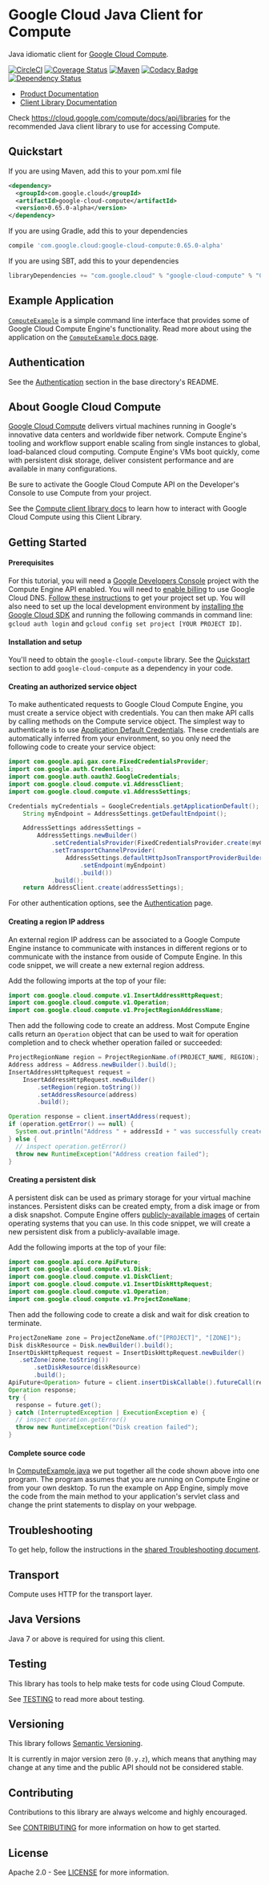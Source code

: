 Google Cloud Java Client for Compute
====================================

Java idiomatic client for [Google Cloud Compute][cloud-compute].

[![CircleCI](https://circleci.com/gh/GoogleCloudPlatform/google-cloud-java/tree/master.svg?style=shield)](https://circleci.com/gh/GoogleCloudPlatform/google-cloud-java/tree/master)
[![Coverage Status](https://coveralls.io/repos/GoogleCloudPlatform/google-cloud-java/badge.svg?branch=master)](https://coveralls.io/r/GoogleCloudPlatform/google-cloud-java?branch=master)
[![Maven](https://img.shields.io/maven-central/v/com.google.cloud/google-cloud-compute.svg)]( https://img.shields.io/maven-central/v/com.google.cloud/google-cloud-compute.svg)
[![Codacy Badge](https://api.codacy.com/project/badge/grade/9da006ad7c3a4fe1abd142e77c003917)](https://www.codacy.com/app/mziccard/google-cloud-java)
[![Dependency Status](https://www.versioneye.com/user/projects/58fe4c8d6ac171426c414772/badge.svg?style=flat)](https://www.versioneye.com/user/projects/58fe4c8d6ac171426c414772)

- [Product Documentation][compute-product-docs]
- [Client Library Documentation][compute-client-lib-docs]

Check https://cloud.google.com/compute/docs/api/libraries for the recommended Java client library to use for
accessing Compute.

Quickstart
----------

[//]: # ({x-version-update-start:google-cloud:released})
If you are using Maven, add this to your pom.xml file
```xml
<dependency>
  <groupId>com.google.cloud</groupId>
  <artifactId>google-cloud-compute</artifactId>
  <version>0.65.0-alpha</version>
</dependency>
```
If you are using Gradle, add this to your dependencies
```Groovy
compile 'com.google.cloud:google-cloud-compute:0.65.0-alpha'
```
If you are using SBT, add this to your dependencies
```Scala
libraryDependencies += "com.google.cloud" % "google-cloud-compute" % "0.65.0-alpha"
```
[//]: # ({x-version-update-end})

Example Application
-------------------

[`ComputeExample`](../../google-cloud-examples/src/main/java/com/google/cloud/examples/compute/ComputeExample.java)
is a simple command line interface that provides some of Google Cloud Compute Engine's
functionality. Read more about using the application on the
[`ComputeExample` docs page](https://googlecloudplatform.github.io/google-cloud-java/apidocs/?com/google/cloud/examples/compute/ComputeExample.html).

Authentication
--------------

See the [Authentication](https://github.com/GoogleCloudPlatform/google-cloud-java#authentication) section in the base directory's README.

About Google Cloud Compute
--------------------------

[Google Cloud Compute][cloud-compute] delivers virtual machines running in Google's innovative data
centers and worldwide fiber network. Compute Engine's tooling and workflow support enable scaling
from single instances to global, load-balanced cloud computing. Compute Engine's VMs boot quickly,
come with persistent disk storage, deliver consistent performance and are available in many
configurations.

Be sure to activate the Google Cloud Compute API on the Developer's Console to use Compute from
your project.

See the [Compute client library docs][compute-client-lib-docs] to learn how to interact
with Google Cloud Compute using this Client Library.

Getting Started
---------------

#### Prerequisites
For this tutorial, you will need a [Google Developers Console](https://console.developers.google.com/)
project with the Compute Engine API enabled. You will need to [enable billing](https://support.google.com/cloud/answer/6158867?hl=en)
to use Google Cloud DNS. [Follow these instructions](https://cloud.google.com/docs/authentication#preparation)
to get your project set up. You will also need to set up the local development environment by
[installing the Google Cloud SDK](https://cloud.google.com/sdk/) and running the following commands
in command line: `gcloud auth login` and `gcloud config set project [YOUR PROJECT ID]`.

#### Installation and setup
You'll need to obtain the `google-cloud-compute` library.  See the [Quickstart](#quickstart) section
to add `google-cloud-compute` as a dependency in your code.

#### Creating an authorized service object
To make authenticated requests to Google Cloud Compute Engine, you must create a service object with
credentials. You can then make API calls by calling methods on the Compute service object. The
simplest way to authenticate is to use [Application Default Credentials](https://developers.google.com/identity/protocols/application-default-credentials).
These credentials are automatically inferred from your environment, so you only need the following
code to create your service object:

```java
import com.google.api.gax.core.FixedCredentialsProvider;
import com.google.auth.Credentials;
import com.google.auth.oauth2.GoogleCredentials;
import com.google.cloud.compute.v1.AddressClient;
import com.google.cloud.compute.v1.AddressSettings;

Credentials myCredentials = GoogleCredentials.getApplicationDefault();
    String myEndpoint = AddressSettings.getDefaultEndpoint();

    AddressSettings addressSettings =
        AddressSettings.newBuilder()
            .setCredentialsProvider(FixedCredentialsProvider.create(myCredentials))
            .setTransportChannelProvider(
                AddressSettings.defaultHttpJsonTransportProviderBuilder()
                    .setEndpoint(myEndpoint)
                    .build())
            .build();
    return AddressClient.create(addressSettings);
```

For other authentication options, see the [Authentication](https://github.com/GoogleCloudPlatform/google-cloud-java#authentication)
page.

#### Creating a region IP address
An external region IP address can be associated to a Google Compute Engine instance to communicate
with instances in different regions or to communicate with the instance from ouside of Compute
Engine. In this code snippet, we will create a new external region address.

Add the following imports at the top of your file:

```java
import com.google.cloud.compute.v1.InsertAddressHttpRequest;
import com.google.cloud.compute.v1.Operation;
import com.google.cloud.compute.v1.ProjectRegionAddressName;
```

Then add the following code to create an address. Most Compute Engine calls return an `Operation`
object that can be used to wait for operation completion and to check whether operation failed or
succeeded:

```java
ProjectRegionName region = ProjectRegionName.of(PROJECT_NAME, REGION);
Address address = Address.newBuilder().build();
InsertAddressHttpRequest request =
    InsertAddressHttpRequest.newBuilder()
        .setRegion(region.toString())
        .setAddressResource(address)
        .build();

Operation response = client.insertAddress(request);
if (operation.getError() == null) {
  System.out.println("Address " + addressId + " was successfully created");
} else {
  // inspect operation.getError()
  throw new RuntimeException("Address creation failed");
}
```

#### Creating a persistent disk
A persistent disk can be used as primary storage for your virtual machine instances. Persistent
disks can be created empty, from a disk image or from a disk snapshot. Compute Engine offers
[publicly-available images](https://cloud.google.com/compute/docs/operating-systems/) of certain
operating systems that you can use. In this code snippet, we will create a new persistent disk from
a publicly-available image.

Add the following imports at the top of your file:

```java
import com.google.api.core.ApiFuture;
import com.google.cloud.compute.v1.Disk;
import com.google.cloud.compute.v1.DiskClient;
import com.google.cloud.compute.v1.InsertDiskHttpRequest;
import com.google.cloud.compute.v1.Operation;
import com.google.cloud.compute.v1.ProjectZoneName;
```

Then add the following code to create a disk and wait for disk creation to terminate.

```java
ProjectZoneName zone = ProjectZoneName.of("[PROJECT]", "[ZONE]");
Disk diskResource = Disk.newBuilder().build();
InsertDiskHttpRequest request = InsertDiskHttpRequest.newBuilder()
   .setZone(zone.toString())
       .setDiskResource(diskResource)
       .build();
ApiFuture<Operation> future = client.insertDiskCallable().futureCall(request);
Operation response;
try {
  response = future.get();
} catch (InterruptedException | ExecutionException e) {
  // inspect operation.getError()
  throw new RuntimeException("Disk creation failed");
}
```

#### Complete source code

In
[ComputeExample.java](../../google-cloud-examples/src/main/java/com/google/cloud/examples/compute/v1/ComputeExample.java)
we put together all the code shown above into one program. The program assumes that you are
running on Compute Engine or from your own desktop. To run the example on App Engine, simply move
the code from the main method to your application's servlet class and change the print statements to
display on your webpage.

Troubleshooting
---------------

To get help, follow the instructions in the [shared Troubleshooting document](https://github.com/GoogleCloudPlatform/gcloud-common/blob/master/troubleshooting/readme.md#troubleshooting).

Transport
---------
Compute uses HTTP for the transport layer.

Java Versions
-------------

Java 7 or above is required for using this client.

Testing
-------

This library has tools to help make tests for code using Cloud Compute.

See [TESTING] to read more about testing.

Versioning
----------

This library follows [Semantic Versioning](http://semver.org/).

It is currently in major version zero (``0.y.z``), which means that anything
may change at any time and the public API should not be considered
stable.

Contributing
------------

Contributions to this library are always welcome and highly encouraged.

See [CONTRIBUTING] for more information on how to get started.

License
-------

Apache 2.0 - See [LICENSE] for more information.


[CONTRIBUTING]:https://github.com/GoogleCloudPlatform/google-cloud-java/blob/master/CONTRIBUTING.md
[LICENSE]: https://github.com/GoogleCloudPlatform/google-cloud-java/blob/master/LICENSE
[TESTING]: https://github.com/GoogleCloudPlatform/google-cloud-java/blob/master/TESTING.md#testing-code-that-uses-compute
[cloud-platform]: https://cloud.google.com/

[cloud-compute]: https://cloud.google.com/compute/
[compute-product-docs]: https://cloud.google.com/compute/docs/
[compute-client-lib-docs]: https://googlecloudplatform.github.io/google-cloud-java/google-cloud-clients/apidocs/index.html?com/google/cloud/compute/v1/package-summary.html
